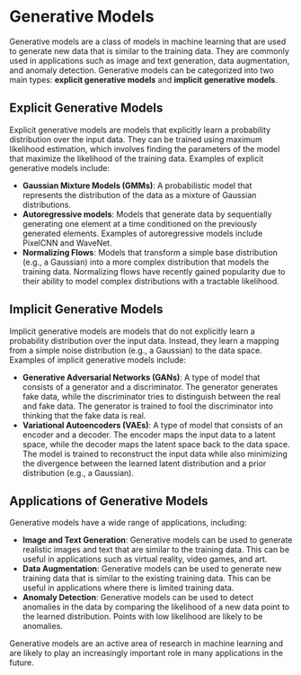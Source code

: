 # Generative Models

Generative models are a class of models in machine learning that are used to generate new data that is similar to the training data. They are commonly used in applications such as image and text generation, data augmentation, and anomaly detection. Generative models can be categorized into two main types: **explicit generative models** and **implicit generative models**.

## Explicit Generative Models

Explicit generative models are models that explicitly learn a probability distribution over the input data. They can be trained using maximum likelihood estimation, which involves finding the parameters of the model that maximize the likelihood of the training data. Examples of explicit generative models include:

- **Gaussian Mixture Models (GMMs)**: A probabilistic model that represents the distribution of the data as a mixture of Gaussian distributions.
- **Autoregressive models**: Models that generate data by sequentially generating one element at a time conditioned on the previously generated elements. Examples of autoregressive models include PixelCNN and WaveNet.
- **Normalizing Flows**: Models that transform a simple base distribution (e.g., a Gaussian) into a more complex distribution that models the training data. Normalizing flows have recently gained popularity due to their ability to model complex distributions with a tractable likelihood.

## Implicit Generative Models

Implicit generative models are models that do not explicitly learn a probability distribution over the input data. Instead, they learn a mapping from a simple noise distribution (e.g., a Gaussian) to the data space. Examples of implicit generative models include:

- **Generative Adversarial Networks (GANs)**: A type of model that consists of a generator and a discriminator. The generator generates fake data, while the discriminator tries to distinguish between the real and fake data. The generator is trained to fool the discriminator into thinking that the fake data is real.
- **Variational Autoencoders (VAEs)**: A type of model that consists of an encoder and a decoder. The encoder maps the input data to a latent space, while the decoder maps the latent space back to the data space. The model is trained to reconstruct the input data while also minimizing the divergence between the learned latent distribution and a prior distribution (e.g., a Gaussian).

## Applications of Generative Models

Generative models have a wide range of applications, including:

- **Image and Text Generation**: Generative models can be used to generate realistic images and text that are similar to the training data. This can be useful in applications such as virtual reality, video games, and art.
- **Data Augmentation**: Generative models can be used to generate new training data that is similar to the existing training data. This can be useful in applications where there is limited training data.
- **Anomaly Detection**: Generative models can be used to detect anomalies in the data by comparing the likelihood of a new data point to the learned distribution. Points with low likelihood are likely to be anomalies.

Generative models are an active area of research in machine learning and are likely to play an increasingly important role in many applications in the future.
